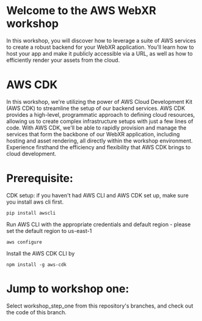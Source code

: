# Welcome to the AWS WebXR workshop
In this workshop, you will discover how to leverage a suite of AWS services to create a robust backend for your WebXR application. You'll learn how to host your app and make it publicly accessible via a URL, as well as how to efficiently render your assets from the cloud.

# AWS CDK 
In this workshop, we're utilizing the power of AWS Cloud Development Kit (AWS CDK) to streamline the setup of our backend services. AWS CDK provides a high-level, programmatic approach to defining cloud resources, allowing us to create complex infrastructure setups with just a few lines of code. With AWS CDK, we'll be able to rapidly provision and manage the services that form the backbone of our WebXR application, including hosting and asset rendering, all directly within the workshop environment. Experience firsthand the efficiency and flexibility that AWS CDK brings to cloud development.

# Prerequisite:

CDK setup: if you haven't had AWS CLI and AWS CDK set up, make sure you install aws cli first. 

```
pip install awscli 

```


Run AWS CLI with the appropriate credentials and default region - please set the default region to us-east-1 

```
aws configure 

```
Install the AWS CDK CLI by 

```
npm install -g aws-cdk
```

# Jump to workshop one:
Select workshop_step_one from this repository's branches, and check out the code of this branch. 
